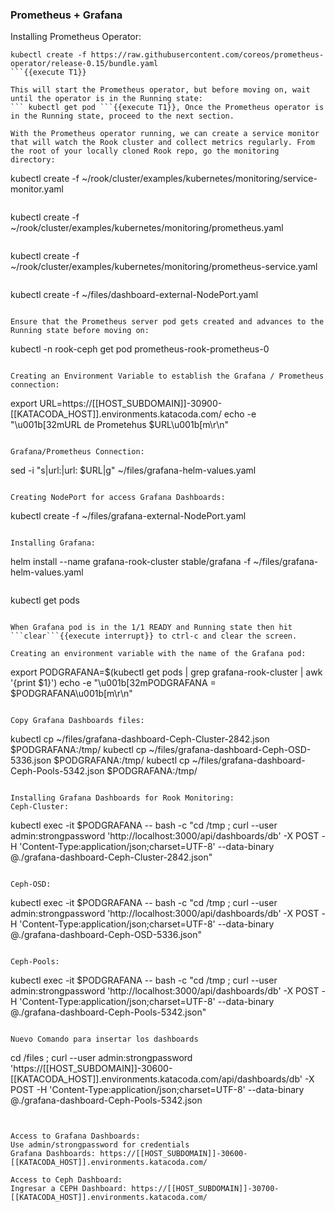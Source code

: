 ### Prometheus + Grafana
Installing Prometheus Operator:
```
kubectl create -f https://raw.githubusercontent.com/coreos/prometheus-operator/release-0.15/bundle.yaml
```{{execute T1}}

This will start the Prometheus operator, but before moving on, wait until the operator is in the Running state:
``` kubectl get pod ```{{execute T1}}, Once the Prometheus operator is in the Running state, proceed to the next section.

With the Prometheus operator running, we can create a service monitor that will watch the Rook cluster and collect metrics regularly. From the root of your locally cloned Rook repo, go the monitoring directory:
```
kubectl create -f ~/rook/cluster/examples/kubernetes/monitoring/service-monitor.yaml
```{{execute T1}}

```
kubectl create -f ~/rook/cluster/examples/kubernetes/monitoring/prometheus.yaml
```{{execute T1}}

```
kubectl create -f ~/rook/cluster/examples/kubernetes/monitoring/prometheus-service.yaml
```{{execute T1}}

```
kubectl create -f ~/files/dashboard-external-NodePort.yaml
```{{execute T1}}

Ensure that the Prometheus server pod gets created and advances to the Running state before moving on:
```
kubectl -n rook-ceph get pod prometheus-rook-prometheus-0
```{{execute T1}}

Creating an Environment Variable to establish the Grafana / Prometheus connection:
```
export URL=https://[[HOST_SUBDOMAIN]]-30900-[[KATACODA_HOST]].environments.katacoda.com/
echo -e "\u001b[32mURL de Prometehus $URL\u001b[m\r\n"
```{{execute T1}}

Grafana/Prometheus Connection:
```
sed -i "s|url:|url: $URL|g" ~/files/grafana-helm-values.yaml
```{{execute T1}}

Creating NodePort for access Grafana Dashboards:
```
kubectl create -f ~/files/grafana-external-NodePort.yaml
```{{execute T1}}

Installing Grafana:
```
helm install --name grafana-rook-cluster stable/grafana -f ~/files/grafana-helm-values.yaml
```{{execute T1}}

```
kubectl get pods
```{{execute T1}}

When Grafana pod is in the 1/1 READY and Running state then hit ```clear```{{execute interrupt}} to ctrl-c and clear the screen.

Creating an environment variable with the name of the Grafana pod:
```
export PODGRAFANA=$(kubectl get pods | grep grafana-rook-cluster | awk '{print $1}')
echo -e "\u001b[32mPODGRAFANA = $PODGRAFANA\u001b[m\r\n"
```{{execute T1}}

Copy Grafana Dashboards files:
```
kubectl cp ~/files/grafana-dashboard-Ceph-Cluster-2842.json $PODGRAFANA:/tmp/
kubectl cp ~/files/grafana-dashboard-Ceph-OSD-5336.json $PODGRAFANA:/tmp/
kubectl cp ~/files/grafana-dashboard-Ceph-Pools-5342.json $PODGRAFANA:/tmp/
```{{execute T1}}

Installing Grafana Dashboards for Rook Monitoring:
Ceph-Cluster:
```
kubectl exec -it $PODGRAFANA -- bash -c "cd /tmp ; curl --user admin:strongpassword 'http://localhost:3000/api/dashboards/db' -X POST -H 'Content-Type:application/json;charset=UTF-8' --data-binary @./grafana-dashboard-Ceph-Cluster-2842.json"
```{{execute T1}}

Ceph-OSD:
```
kubectl exec -it $PODGRAFANA -- bash -c "cd /tmp ; curl --user admin:strongpassword 'http://localhost:3000/api/dashboards/db' -X POST -H 'Content-Type:application/json;charset=UTF-8' --data-binary @./grafana-dashboard-Ceph-OSD-5336.json"
```{{execute T1}}

Ceph-Pools:
```
kubectl exec -it $PODGRAFANA -- bash -c "cd /tmp ; curl --user admin:strongpassword 'http://localhost:3000/api/dashboards/db' -X POST -H 'Content-Type:application/json;charset=UTF-8' --data-binary @./grafana-dashboard-Ceph-Pools-5342.json"
```{{execute T1}}

Nuevo Comando para insertar los dashboards
```
cd /files ; curl --user admin:strongpassword 'https://[[HOST_SUBDOMAIN]]-30600-[[KATACODA_HOST]].environments.katacoda.com/api/dashboards/db' -X POST -H 'Content-Type:application/json;charset=UTF-8' --data-binary @./grafana-dashboard-Ceph-Pools-5342.json

```{{execute T1}}


Access to Grafana Dashboards:
Use admin/strongpassword for credentials
Grafana Dashboards: https://[[HOST_SUBDOMAIN]]-30600-[[KATACODA_HOST]].environments.katacoda.com/

Access to Ceph Dashboard:
Ingresar a CEPH Dashboard: https://[[HOST_SUBDOMAIN]]-30700-[[KATACODA_HOST]].environments.katacoda.com/

